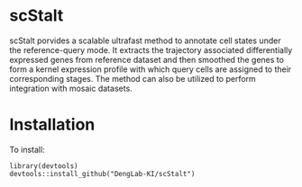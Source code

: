 # scStalt

scStalt porvides a scalable ultrafast method to annotate cell states under the reference-query mode. 
It extracts the trajectory associated differentially expressed genes from reference dataset and then 
smoothed the genes to form a kernel expression profile with which query cells are assigned to their 
corresponding stages. The method can also be utilized to perform integration with mosaic datasets.


# Installation

To install:

```
library(devtools)
devtools::install_github("DengLab-KI/scStalt")
```
